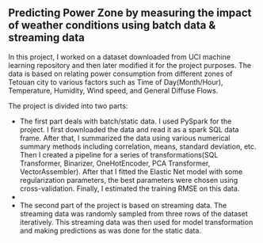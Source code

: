 ## Predicting Power Zone by measuring the impact of weather conditions using batch data & streaming data
In this project, I worked on a dataset downloaded from UCI machine learning repository and then later modified it for the project purposes. The data is based on relating power consumption from different zones of Tetouan city to various factors such as Time of Day(Month/Hour), Temperature, Humidity, Wind speed, and General Diffuse Flows.

The project is divided into two parts:

- The first part deals with batch/static data. I used PySpark for the project. I first downloaded the data and read it as a spark SQL data frame. After that, I summarized the data using various numerical summary methods including correlation, means, standard deviation, etc. Then I created a pipeline for a series of transformations(SQL Transformer, Binarizer, OneHotEncoder, PCA Transformer, VectorAssembler). After that I fitted the Elastic Net model with some regularization parameters, the best parameters were chosen using cross-validation. Finally, I estimated the training RMSE on this data.
- 
- The second part of the project is based on streaming data. The streaming data was randomly sampled from three rows of the dataset iteratively. This streaming data was then used for model transformation and making predictions as was done for the static data.

